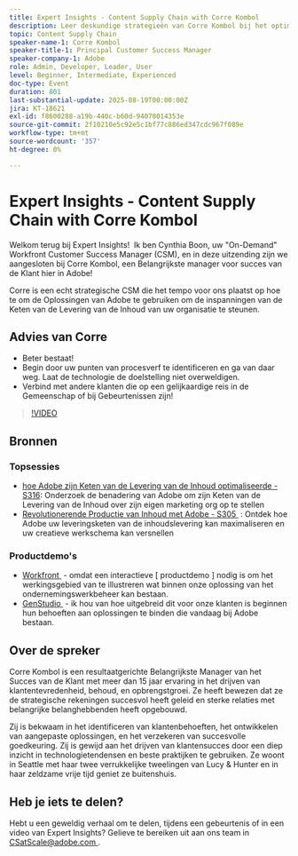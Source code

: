 ```yaml
---
title: Expert Insights - Content Supply Chain with Corre Kombol
description: Leer deskundige strategieën van Corre Kombol bij het optimaliseren van uw inhoudsleveringsketen met de oplossingen van Adobe. Verhoog de efficiëntie, de samenwerking en de resultaten.
topic: Content Supply Chain
speaker-name-1: Corre Kombol
speaker-title-1: Principal Customer Success Manager
speaker-company-1: Adobe
role: Admin, Developer, Leader, User
level: Beginner, Intermediate, Experienced
doc-type: Event
duration: 801
last-substantial-update: 2025-08-19T00:00:00Z
jira: KT-18621
exl-id: f8600288-a19b-440c-b60d-94078014353e
source-git-commit: 2f10210e5c92e5c1bf77c886ed347cdc967f089e
workflow-type: tm+mt
source-wordcount: '357'
ht-degree: 0%

---
```


# Expert Insights - Content Supply Chain with Corre Kombol

Welkom terug bij Expert Insights!  Ik ben Cynthia Boon, uw &quot;On-Demand&quot; Workfront Customer Success Manager (CSM), en in deze uitzending zijn we aangesloten bij Corre Kombol, een Belangrijkste manager voor succes van de Klant hier in Adobe!  

Corre is een echt strategische CSM die het tempo voor ons plaatst op hoe te om de Oplossingen van Adobe te gebruiken om de inspanningen van de Keten van de Levering van de Inhoud van uw organisatie te steunen. 

## Advies van Corre

* Beter bestaat! 
* Begin door uw punten van procesverf te identificeren en ga van daar weg. Laat de technologie de doelstelling niet overweldigen.
* Verbind met andere klanten die op een gelijkaardige reis in de Gemeenschap of bij Gebeurtenissen zijn! 

>[!VIDEO](https://video.tv.adobe.com/v/3470000/?learn=on&enablevpops&captions=dut)

## Bronnen

### Topsessies

* [&#x200B; hoe Adobe zijn Keten van de Levering van de Inhoud optimaliseerde - S316 &#x200B;](https://business.adobe.com/summit/2024/sessions/how-adobe-optimized-its-content-supply-chain-s316.html): Onderzoek de benadering van Adobe om zijn Keten van de Levering van de Inhoud over zijn eigen marketing org op te stellen 
* [&#x200B; Revolutionerende Productie van Inhoud met Adobe - S305 &#x200B;](https://business.adobe.com/summit/2024/sessions/revolutionizing-content-production-with-adobe-s305.html) : Ontdek hoe Adobe uw leveringsketen van de inhoudslevering kan maximaliseren en uw creatieve werkschema kan versnellen 

### Productdemo&#39;s

* [&#x200B; Workfront &#x200B;](https://business.adobe.com/product-demos/workfront/interactive-tour.html) - omdat een interactieve [ productdemo ] nodig is om het werkingsgebied van te illustreren wat binnen onze oplossing van het ondernemingswerkbeheer kan bestaan.  
* [&#x200B; GenStudio &#x200B;](https://business.adobe.com/resources/sdk/getting-started-with-adobe-genstudio.html) - ik hou van hoe uitgebreid dit voor onze klanten is beginnen hun behoeften aan oplossingen te binden die vandaag bij Adobe bestaan.

## Over de spreker 

Corre Kombol is een resultaatgerichte Belangrijkste Manager van het Succes van de Klant met meer dan 15 jaar ervaring in het drijven van klantentevredenheid, behoud, en opbrengstgroei. Ze heeft bewezen dat ze de strategische rekeningen succesvol heeft geleid en sterke relaties met belangrijke belanghebbenden heeft opgebouwd.

Zij is bekwaam in het identificeren van klantenbehoeften, het ontwikkelen van aangepaste oplossingen, en het verzekeren van succesvolle goedkeuring. Zij is gewijd aan het drijven van klantensucces door een diep inzicht in technologietendensen en beste praktijken te gebruiken. Ze woont in Seattle met haar twee verrukkelijke tweelingen van Lucy &amp; Hunter en in haar zeldzame vrije tijd geniet ze buitenshuis. 

## Heb je iets te delen?

Hebt u een geweldig verhaal om te delen, tijdens een gebeurtenis of in een video van Expert Insights? Gelieve te bereiken uit aan ons team in [&#x200B; CSatScale@adobe.com &#x200B;](mailto:CSatScale@adobe.com).
